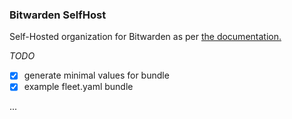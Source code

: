 ### Bitwarden SelfHost

Self-Hosted organization for Bitwarden as per [the documentation.](https://bitwarden.com/help/self-host-with-helm/)

_TODO_
- [x] generate minimal values for bundle
- [x] example fleet.yaml bundle

...
